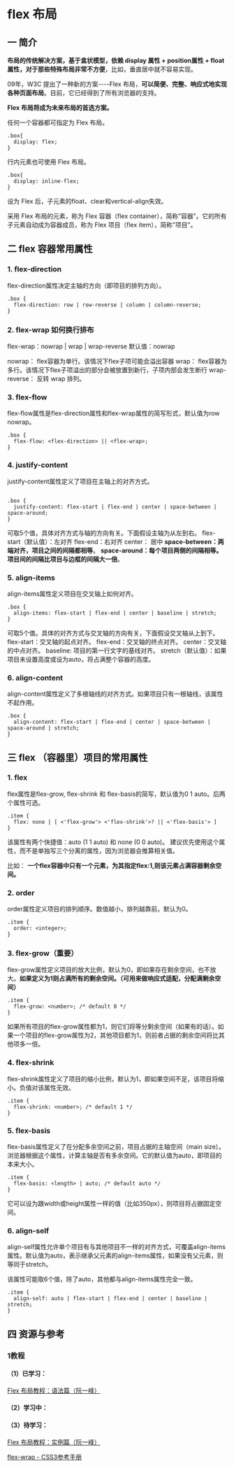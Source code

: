 # flex 布局
## 一 简介

**布局的传统解决方案，基于盒状模型，依赖 display 属性 + position属性 + float属性，对于那些特殊布局非常不方便**，比如，垂直居中就不容易实现。

09年，W3C 提出了一种新的方案----Flex 布局，**可以简便、完整、响应式地实现各种页面布局**。目前，它已经得到了所有浏览器的支持。

**Flex 布局将成为未来布局的首选方案。**

任何一个容器都可指定为 Flex 布局。

```
.box{
  display: flex;
}
```


行内元素也可使用 Flex 布局。

```
.box{
  display: inline-flex;
}
```

设为 Flex 后，子元素的float、clear和vertical-align失效。


采用 Flex 布局的元素，称为 Flex 容器（flex container），简称"容器"。它的所有子元素自动成为容器成员，称为 Flex 项目（flex item），简称"项目"。

## 二 flex 容器常用属性

### 1. flex-direction
flex-direction属性决定主轴的方向（即项目的排列方向）。

```
.box {
  flex-direction: row | row-reverse | column | column-reverse;
}
```


### 2. flex-wrap 如何换行排布
flex-wrap：nowrap | wrap | wrap-reverse
默认值：nowrap

nowrap：
flex容器为单行。该情况下flex子项可能会溢出容器
wrap：
flex容器为多行。该情况下flex子项溢出的部分会被放置到新行，子项内部会发生断行
wrap-reverse：
反转 wrap 排列。

### 3. flex-flow
flex-flow属性是flex-direction属性和flex-wrap属性的简写形式，默认值为row nowrap。

```
.box {
  flex-flow: <flex-direction> || <flex-wrap>;
}
```

### 4. justify-content
justify-content属性定义了项目在主轴上的对齐方式。


```

.box {
  justify-content: flex-start | flex-end | center | space-between | space-around;
}
```

可取5个值，具体对齐方式与轴的方向有关。下面假设主轴为从左到右。
flex-start（默认值）：左对齐
flex-end：右对齐
center： 居中
**space-between：两端对齐，项目之间的间隔都相等**。
**space-around：每个项目两侧的间隔相等。项目间的间隔比项目与边框的间隔大一倍**。

### 5. align-items

align-items属性定义项目在交叉轴上如何对齐。


```
.box {
  align-items: flex-start | flex-end | center | baseline | stretch;
}
```

可取5个值。具体的对齐方式与交叉轴的方向有关，下面假设交叉轴从上到下。
flex-start：交叉轴的起点对齐。
flex-end：交叉轴的终点对齐。
center：交叉轴的中点对齐。
baseline: 项目的第一行文字的基线对齐。
stretch（默认值）：如果项目未设置高度或设为auto，将占满整个容器的高度。


### 6. align-content
align-content属性定义了多根轴线的对齐方式。如果项目只有一根轴线，该属性不起作用。

```
.box {
  align-content: flex-start | flex-end | center | space-between | space-around | stretch;
}
```

## 三 flex （容器里）项目的常用属性
### 1. flex
flex属性是flex-grow, flex-shrink 和 flex-basis的简写，默认值为0 1 auto。后两个属性可选。

```
.item {
  flex: none | [ <'flex-grow'> <'flex-shrink'>? || <'flex-basis'> ]
}

```

该属性有两个快捷值：auto (1 1 auto) 和 none (0 0 auto)。
建议优先使用这个属性，而不是单独写三个分离的属性，因为浏览器会推算相关值。

比如：
**一个flex容器中只有一个元素，为其指定flex:1,则该元素占满容器剩余空间。**

### 2. order
order属性定义项目的排列顺序。数值越小，排列越靠前，默认为0。

```
.item {
  order: <integer>;
}
```

### 3. flex-grow（重要）
flex-grow属性定义项目的放大比例，默认为0，即如果存在剩余空间，也不放大。**如果定义为1则占满所有的剩余空间。（可用来做响应式适配，分配满剩余空间）**

```
.item {
  flex-grow: <number>; /* default 0 */
}
```
如果所有项目的flex-grow属性都为1，则它们将等分剩余空间（如果有的话）。如果一个项目的flex-grow属性为2，其他项目都为1，则前者占据的剩余空间将比其他项多一倍。

### 4. flex-shrink
flex-shrink属性定义了项目的缩小比例，默认为1，即如果空间不足，该项目将缩小。负值对该属性无效。

```
.item {
  flex-shrink: <number>; /* default 1 */
}
```

### 5. flex-basis
flex-basis属性定义了在分配多余空间之前，项目占据的主轴空间（main size）。浏览器根据这个属性，计算主轴是否有多余空间。它的默认值为auto，即项目的本来大小。


```
.item {
  flex-basis: <length> | auto; /* default auto */
}
```
它可以设为跟width或height属性一样的值（比如350px），则项目将占据固定空间。

### 6. align-self
align-self属性允许单个项目有与其他项目不一样的对齐方式，可覆盖align-items属性。默认值为auto，表示继承父元素的align-items属性，如果没有父元素，则等同于stretch。

该属性可能取6个值，除了auto，其他都与align-items属性完全一致。

```
.item {
  align-self: auto | flex-start | flex-end | center | baseline | stretch;
}
```

## 四 资源与参考

### 1教程
#### （1）已学习：

[Flex 布局教程：语法篇（阮一峰）](http://www.ruanyifeng.com/blog/2015/07/flex-grammar.html)

#### （2）学习中：

#### （3）待学习：
[Flex 布局教程：实例篇（阮一峰）](http://www.ruanyifeng.com/blog/2015/07/flex-examples.html)

[flex-wrap - CSS3参考手册](http://www.css88.com/book/css/properties/flex/flex-wrap.htm)